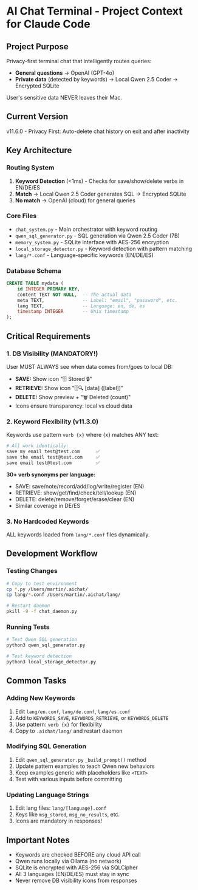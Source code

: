 # AI Chat Terminal - Project Context for Claude Code

## Project Purpose

Privacy-first terminal chat that intelligently routes queries:
- **General questions** → OpenAI (GPT-4o)
- **Private data** (detected by keywords) → Local Qwen 2.5 Coder → Encrypted SQLite

User's sensitive data NEVER leaves their Mac.

## Current Version

v11.6.0 - Privacy First: Auto-delete chat history on exit and after inactivity

## Key Architecture

### Routing System
1. **Keyword Detection** (<1ms) - Checks for save/show/delete verbs in EN/DE/ES
2. **Match** → Local Qwen 2.5 Coder generates SQL → Encrypted SQLite
3. **No match** → OpenAI (cloud) for general queries

### Core Files
- `chat_system.py` - Main orchestrator with keyword routing
- `qwen_sql_generator.py` - SQL generation via Qwen 2.5 Coder (7B)
- `memory_system.py` - SQLite interface with AES-256 encryption
- `local_storage_detector.py` - Keyword detection with pattern matching
- `lang/*.conf` - Language-specific keywords (EN/DE/ES)

### Database Schema
```sql
CREATE TABLE mydata (
    id INTEGER PRIMARY KEY,
    content TEXT NOT NULL,  -- The actual data
    meta TEXT,              -- Label: "email", "password", etc.
    lang TEXT,              -- Language: en, de, es
    timestamp INTEGER       -- Unix timestamp
);
```

## Critical Requirements

### 1. DB Visibility (MANDATORY!)
User MUST ALWAYS see when data comes from/goes to local DB:
- **SAVE:** Show icon "🗄️ Stored 🔒"
- **RETRIEVE:** Show icon "🗄️🔍 [data] ([label])"
- **DELETE:** Show preview + "🗑️ Deleted (count)"
- Icons ensure transparency: local vs cloud data

### 2. Keyword Flexibility (v11.3.0)
Keywords use pattern `verb {x}` where {x} matches ANY text:
```bash
# All work identically:
save my email test@test.com      ✅
save the email test@test.com     ✅
save email test@test.com         ✅
```

**30+ verb synonyms per language:**
- SAVE: save/note/record/add/log/write/register (EN)
- RETRIEVE: show/get/find/check/tell/lookup (EN)
- DELETE: delete/remove/forget/erase/clear (EN)
- Similar coverage in DE/ES

### 3. No Hardcoded Keywords
ALL keywords loaded from `lang/*.conf` files dynamically.

## Development Workflow

### Testing Changes
```bash
# Copy to test environment
cp *.py /Users/martin/.aichat/
cp lang/*.conf /Users/martin/.aichat/lang/

# Restart daemon
pkill -9 -f chat_daemon.py
```

### Running Tests
```bash
# Test Qwen SQL generation
python3 qwen_sql_generator.py

# Test keyword detection
python3 local_storage_detector.py
```

## Common Tasks

### Adding New Keywords
1. Edit `lang/en.conf`, `lang/de.conf`, `lang/es.conf`
2. Add to `KEYWORDS_SAVE`, `KEYWORDS_RETRIEVE`, or `KEYWORDS_DELETE`
3. Use pattern: `verb {x}` for flexibility
4. Copy to `.aichat/lang/` and restart daemon

### Modifying SQL Generation
1. Edit `qwen_sql_generator.py` `_build_prompt()` method
2. Update pattern examples to teach Qwen new behaviors
3. Keep examples generic with placeholders like `<TEXT>`
4. Test with various inputs before committing

### Updating Language Strings
1. Edit lang files: `lang/[language].conf`
2. Keys like `msg_stored`, `msg_no_results`, etc.
3. Icons are mandatory in responses!

## Important Notes

- Keywords are checked BEFORE any cloud API call
- Qwen runs locally via Ollama (no network)
- SQLite is encrypted with AES-256 via SQLCipher
- All 3 languages (EN/DE/ES) must stay in sync
- Never remove DB visibility icons from responses

